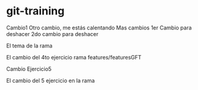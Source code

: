 # git-training
Cambio1
Otro cambio, me estás calentando
Mas cambios
1er Cambio para deshacer
2do cambio para deshacer

El tema de la rama

El cambio del 4to ejercicio rama features/featuresGFT


Cambio Ejercicio5

El cambio del 5 ejercicio en la rama

